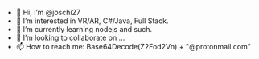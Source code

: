- 👋 Hi, I’m @joschi27
- 👀 I’m interested in VR/AR, C#/Java, Full Stack.
- 🌱 I’m currently learning nodejs and such.
- 💞️ I’m looking to collaborate on ...
- 📫 How to reach me: Base64Decode(Z2Fod2Vn) + "@protonmail.com"

<!---
joschi27/joschi27 is a ✨ special ✨ repository because its `README.md` (this file) appears on your GitHub profile.
You can click the Preview link to take a look at your changes.
--->
